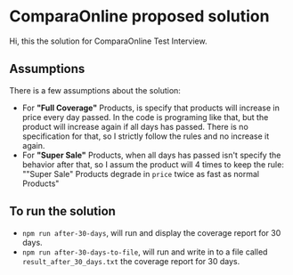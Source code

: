 # ComparaOnline proposed solution
Hi, this the solution for ComparaOnline Test Interview.

## Assumptions
There is a few assumptions about the solution:
- For **"Full Coverage"** Products, is specify that products will increase in price every day passed. In the code is programing like that, but the product will increase again if all days has passed. There is no specification for that, so I strictly follow the rules and no increase it again.
- For **"Super Sale"** Products, when all days has passed isn't specify the behavior after that, so I assum the product will 4 times to keep the rule: ""Super Sale" Products degrade in `price` twice as fast as normal Products"


## To run the solution
- `npm run after-30-days`, will run and display the coverage report for 30 days.
- `npm run after-30-days-to-file`, will run and write in to a file called `result_after_30_days.txt` the coverage report for 30 days.